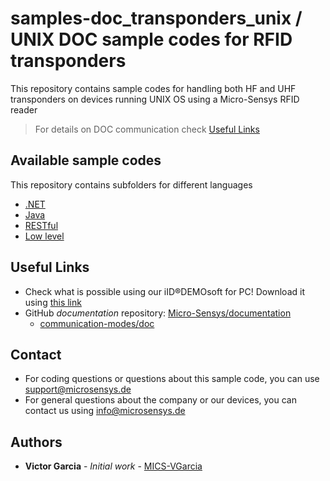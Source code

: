 # samples-doc_transponders_unix / UNIX DOC sample codes for RFID transponders
This repository contains sample codes for handling both HF and UHF transponders on devices running UNIX OS using a Micro-Sensys RFID reader

> For details on DOC communication check [Useful Links](#Useful-Links) 

## Available sample codes
This repository contains subfolders for different languages
 * [.NET](dotnet)
 * [Java](java)
 * [RESTful](restful)
 * [Low level](lowlevel)
 
## Useful Links
* Check what is possible using our iID®DEMOsoft for PC! Download it using [this link](https://www.microsensys.de/downloads/SW_Install/iID%c2%aeDEMOsoft2020/Setup%20iID%20DEMOsoft%202020.exe)
* GitHub *documentation* repository: [Micro-Sensys/documentation](https://github.com/Micro-Sensys/documentation)
	* [communication-modes/doc](https://github.com/Micro-Sensys/documentation/tree/master/communication-modes/doc)

## Contact

* For coding questions or questions about this sample code, you can use [support@microsensys.de](mailto:support@microsensys.de)
* For general questions about the company or our devices, you can contact us using [info@microsensys.de](mailto:info@microsensys.de)

## Authors

* **Victor Garcia** - *Initial work* - [MICS-VGarcia](https://github.com/MICS-VGarcia/)

